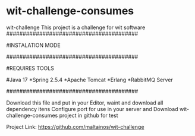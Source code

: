 # wit-challenge-consumes

wit-challenge
This project is a challenge for wit software
########################################

#INSTALATION MODE 

######################################## 

#REQUIRES TOOLS

#Java 17 *Spring 2.5.4 *Apache Tomcat *Erlang *RabbitMQ Server

########################################

Download this file and put in your Editor, waint and download all dependency itens Configure port for use in your server and Download wit-challenge-consumes project in github for test

Project Link: https://github.com/maltainos/wit-challenge
